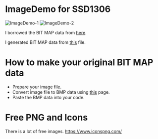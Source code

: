# ImageDemo for SSD1306

![ImageDemo-1](https://user-images.githubusercontent.com/6020549/165235302-6909f7c4-78e2-4c9d-8cb3-81eb9c920534.JPG)
![ImageDemo-2](https://user-images.githubusercontent.com/6020549/165235310-88430dc3-5bed-4190-99e4-fe268c449218.JPG)


I borrowed the BIT MAP data from [here](https://www.mischianti.org/2021/07/14/ssd1306-oled-display-draw-images-splash-and-animations-2/).   

I generated BIT MAP data from [this](https://iitestudent.blogspot.com/2013/01/displaying-bitmap-on-graphic-lcd.html) file.   


# How to make your original BIT MAP data   
- Prepare your image file.   
- Convert image file to BMP data using [this](https://www.mischianti.org/2021/07/14/ssd1306-oled-display-draw-images-splash-and-animations-2/) page.   
- Paste the BMP data into your code.   


# Free PNG and Icons   
There is a lot of free images.
https://www.iconspng.com/

